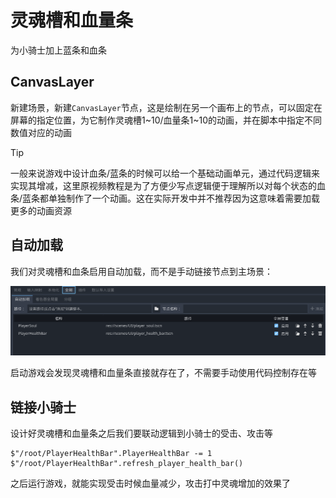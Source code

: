# 灵魂槽和血量条

为小骑士加上蓝条和血条

## CanvasLayer

新建场景，新建`CanvasLayer`节点，这是绘制在另一个画布上的节点，可以固定在屏幕的指定位置，为它制作灵魂槽1~10/血量条1~10的动画，并在脚本中指定不同数值对应的动画

> [!Tip]
> 一般来说游戏中设计血条/蓝条的时候可以给一个基础动画单元，通过代码逻辑来实现其增减，这里原视频教程是为了方便少写点逻辑便于理解所以对每个状态的血条/蓝条都单独制作了一个动画。这在实际开发中并不推荐因为这意味着需要加载更多的动画资源

## 自动加载

我们对灵魂槽和血条启用自动加载，而不是手动链接节点到主场景：

![alt text](images/灵魂槽血条自动加载图例.png)

启动游戏会发现灵魂槽和血量条直接就存在了，不需要手动使用代码控制存在等

## 链接小骑士

设计好灵魂槽和血量条之后我们要联动逻辑到小骑士的受击、攻击等

```GDScript
$"/root/PlayerHealthBar".PlayerHealthBar -= 1
$"/root/PlayerHealthBar".refresh_player_health_bar()
```

之后运行游戏，就能实现受击时候血量减少，攻击打中灵魂增加的效果了
